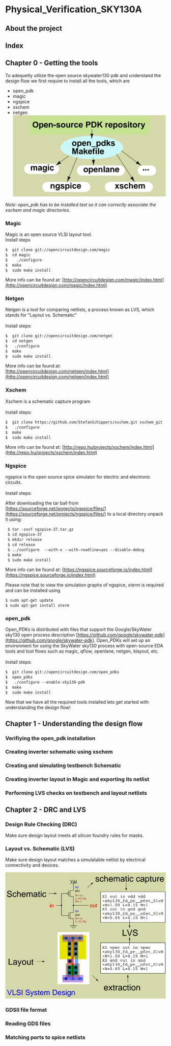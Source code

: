 # Physical_Verification_SKY130A

## About the project

## Index

## Chapter 0 - Getting the tools

To adequetly utilize the open source skywater130 pdk and understand the design flow we first require to install all the tools, which are
- open_pdk
- magic
- ngspice
- xschem
- netgen
![toolchains](Resources/Lab1/toolchains.png)

*Note: open_pdk has to be installed last so it can correctly associate the xschem and magic directories.*

### Magic
Magic is an open source VLSI layout tool.<br />
Install steps
```
$  git clone git://opencircuitdesign.com/magic
$  cd magic
$	 ./configure
$  make
$  sudo make install
```
More info can be found at: [http://opencircuitdesign.com/magic/index.html](http://opencircuitdesign.com/magic/index.html)

### Netgen
Netgen is a tool for comparing netlists, a process known as LVS, which stands for "Layout vs. Schematic" <br /><br />
Install steps:
```
$  git clone git://opencircuitdesign.com/netgen
$  cd netgen
$	./configure
$  make
$  sudo make install
```
More info can be found at: [http://opencircuitdesign.com/netgen/index.html](http://opencircuitdesign.com/netgen/index.html)

### Xschem
Xschem is a schematic capture program <br /><br />
Install steps:
```
$  git clone https://github.com/StefanSchippers/xschem.git xschem_git
$	./configure
$  make
$  sudo make install
```
More info can be found at: [http://repo.hu/projects/xschem/index.html](http://repo.hu/projects/xschem/index.html)

### Ngspice
ngspice is the open source spice simulator for electric and electronic circuits.<br /><br />
Install steps:<br />

After downloading the tar ball from [https://sourceforge.net/projects/ngspice/files/](https://sourceforge.net/projects/ngspice/files/) to a local directory unpack it using:
```
 $ tar -zxvf ngspice-37.tar.gz
 $ cd ngspice-37
 $ mkdir release
 $ cd release
 $ ../configure  --with-x --with-readline=yes --disable-debug
 $ make
 $ sudo make install
```
More info can be found at: [https://ngspice.sourceforge.io/index.html](https://ngspice.sourceforge.io/index.html)

Please note that to view the simulation graphs of ngspice, xterm is required and can be installed using
```
$ sudo apt-get update
$ sudo apt-get install xterm
```

### open_pdk

Open_PDKs is distributed with files that support the Google/SkyWater sky130 open process description [https://github.com/google/skywater-pdk](https://github.com/google/skywater-pdk). Open_PDKs will set up an environment for using the SkyWater sky130 process with open-source EDA tools and tool flows such as magic, qflow, openlane, netgen, klayout, etc.<br /><br />
Install steps:
```
$  git clone git://opencircuitdesign.com/open_pdks
$  open_pdks
$	./configure --enable-sky130-pdk
$  make
$  sudo make install
```

Now that we have all the required tools installed lets get started with understanding the design flow!
## Chapter 1 - Understanding the design flow

### Verifiying the open_pdk installation

### Creating inverter schematic using xschem

### Creating and simulating testbench Schematic

### Creating inverter layout in Magic and exporting its netlist

### Performing LVS checks on testbench and layout netlists

## Chapter 2 - DRC and LVS

### Design Rule Checking (DRC)
Make sure design layout meets all silicon foundry rules for masks.

### Layout vs. Schematic (LVS)
Make sure design layout matches a simulatable netlist by electrical connectivity and devices.

![LVS](Resources/Lab2/LVS.png)

### GDSII file format

### Reading GDS files

### Matching ports to spice netlists
